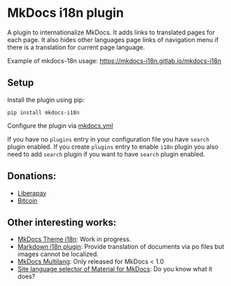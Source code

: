 # MkDocs i18n plugin

A plugin to internationalize MkDocs. It adds links to translated pages for each page. It also hides other languages page links of navigation menu if there is a translation for current page language.

Example of mkdocs-18n usage: <https://mkdocs-i18n.gitlab.io/mkdocs-i18n>

## Setup

Install the plugin using pip:

`pip install mkdocs-i18n`

Configure the plugin via [mkdocs.yml](https://gitlab.com/mkdocs-i18n/mkdocs-i18n/-/blob/main/mkdocs.yml)

If you have no `plugins` entry in your configuration file you have `search` plugin enabled. If you create `plugins` entry to enable `i18n` plugin you also need to add `search` plugin if you want to have `search` plugin enabled.

## Donations:

- [Liberapay](https://liberapay.com/mkdocs-i18n/donate)
- [Bitcoin](bitcoin:15QqofyoWxDSZU9VbXwVZKFxAVdmpkE5uH?message=mkdocs-i18n)

## Other interesting works:

- [MkDocs Theme i18n](https://github.com/mkdocs/mkdocs/pull/1778): Work in progress.
- [Markdown i18n plugin](https://github.com/gisce/markdown-i18n): Provide translation of documents via po files but images cannot be localized.
- [MkDocs Multilang](https://pypi.org/project/mkdocs-multilang/): Only released for MkDocs < 1.0
- [Site language selector of Material for MkDocs](https://squidfunk.github.io/mkdocs-material/setup/changing-the-language/#site-language-selector): Do you know what it does?
